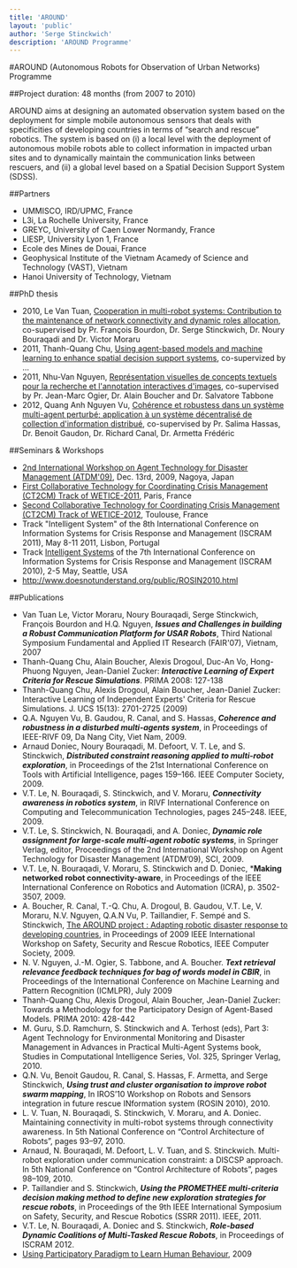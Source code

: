 ```yaml
---
title: 'AROUND'
layout: 'public'
author: 'Serge Stinckwich'
description: 'AROUND Programme'
---
```

#AROUND (Autonomous Robots for Observation of Urban Networks) Programme

##Project duration: 48 months (from 2007 to 2010)

AROUND aims at designing an automated observation system based on the deployment for simple mobile autonomous sensors that deals with specificities of developing countries in terms of “search and rescue” robotics. The system is based on (i) a local level with the deployment of autonomous mobile robots able to collect information in impacted urban sites and to dynamically maintain the communication links between rescuers, and (ii) a global level based on a Spatial Decision Support System (SDSS).

##Partners
- UMMISCO, IRD/UPMC, France
- L3i, La Rochelle University, France
- GREYC, University of Caen Lower Normandy, France
- LIESP, University Lyon 1, France
- Ecole des Mines de Douai, France
- Geophysical Institute of the Vietnam Acamedy of Science and Technology (VAST), Vietnam
- Hanoi University of Technology, Vietnam

##PhD thesis
* 2010, Le Van Tuan, [Cooperation in multi-robot systems: Contribution to the maintenance of network connectivity and dynamic roles allocation](http://sma.lip6.fr/Csma/theses/THESE_LE2010.pdf), co-supervised by Pr. François Bourdon, Dr. Serge Stinckwich, Dr. Noury Bouraqadi and Dr. Victor Moraru
* 2011, Thanh-Quang Chu, [Using agent-based models and machine learning to enhance spatial decision support systems](http://www2.ifi.auf.org/personnel/Alain.Boucher/recherche/these-Chu_Thanh_Quang.pdf), co-supervized by …
* 2011, Nhu-Van Nguyen, [Représentation visuelles de concepts textuels pour la recherche et l'annotation interactives d'images](http://tel.archives-ouvertes.fr/docs/00/73/07/07/PDF/2011Nguyen22135.pdf), co-supervised by Pr. Jean-Marc Ogier, Dr. Alain Boucher and Dr. Salvatore Tabbone
* 2012, Quang Anh Nguyen Vu, [Cohérence et robustess dans un système multi-agent perturbé; application à un système décentralisé de collection d'information distribué](http://liris.cnrs.fr/publis/?id=5899), co-supervised by Pr. Salima Hassas, Dr. Benoit Gaudon, Dr. Richard Canal, Dr. Armetta Frédéric

##Seminars & Workshops
- [2nd International Workshop on Agent Technology for Disaster Management (ATDM'09)](http://www.doesnotunderstand.org/public/ATDM2009.html), Dec. 13rd, 2009, Nagoya, Japan
- [First Collaborative Technology for Coordinating Crisis Management (CT2CM) Track of WETICE-2011](http://www.doesnotunderstand.org/public/CT2CM2011), Paris, France
- [Second Collaborative Technology for Coordinating Crisis Management (CT2CM) Track of WETICE-2012](http://www.doesnotunderstand.org/public/CT2CM2012), Toulouse, France  
- Track "Intelligent System" of the 8th International Conference on Information Systems for Crisis Response and Management (ISCRAM 2011), May 8-11 2011, Lisbon, Portugal
- Track [Intelligent Systems](http://www.iscram.org/ISCRAM2010/Track_ISCRAM2010_Intell_Sys.pdf) of the 7th International Conference on Information Systems for Crisis Response and Management (ISCRAM 2010), 2-5 May, Seattle, USA
- http://www.doesnotunderstand.org/public/ROSIN2010.html

##Publications
* Van Tuan Le, Victor Moraru, Noury Bouraqadi, Serge Stinckwich, François Bourdon and H.Q. Nguyen, ***Issues and Challenges in building a Robust Communication Platform for USAR Robots***, Third National Symposium Fundamental and Applied IT Research (FAIR'07), Vietnam, 2007
* Thanh-Quang Chu, Alain Boucher, Alexis Drogoul, Duc-An Vo, Hong-Phuong Nguyen, Jean-Daniel Zucker: ***Interactive Learning of Expert Criteria for Rescue Simulations***. PRIMA 2008: 127-138
* Thanh-Quang Chu, Alexis Drogoul, Alain Boucher, Jean-Daniel Zucker: Interactive Learning of Independent Experts' Criteria for Rescue Simulations. J. UCS 15(13): 2701-2725 (2009)
* Q.A. Nguyen Vu, B. Gaudou, R. Canal, and S. Hassas, ***Coherence and robustness in a disturbed multi-agents system***, in Proceedings of IEEE-RIVF 09, Da Nang City, Viet Nam, 2009.
* Arnaud Doniec, Noury Bouraqadi, M. Defoort, V. T. Le, and S. Stinckwich, ***Distributed constraint reasoning applied to multi-robot exploration***, in Proceedings of the 21st International Conference on Tools with Artificial Intelligence, pages 159–166. IEEE Computer Society, 2009.
* V.T. Le, N. Bouraqadi, S. Stinckwich, and V. Moraru, ***Connectivity awareness in robotics system***, in RIVF International Conference on Computing and Telecommunication Technologies, pages 245–248. IEEE, 2009.
* V.T. Le, S. Stinckwich, N. Bouraqadi, and A. Doniec, ***Dynamic role assignment for large-scale multi-agent robotic systems***, in Springer Verlag, editor, Proceedings of the 2nd International Workshop on Agent Technology for Disaster Management (ATDM’09), SCI, 2009.
* V.T. Le, N. Bouraqadi, V. Moraru, S. Stinckwich and D. Doniec, ***Making networked robot connectivity-aware**, in Proceedings of the IEEE International Conference on Robotics and Automation (ICRA), p. 3502-3507, 2009.
* A. Boucher, R. Canal, T.-Q. Chu, A. Drogoul, B. Gaudou, V.T. Le, V. Moraru, N.V. Nguyen, Q.A.N Vu, P. Taillandier, F. Sempé and S. Stinckwich, [The AROUND project : Adapting robotic disaster response to developing countries](http://hal.archives-ouvertes.fr/docs/00/53/68/57/PDF/SSRR2009.pdf), in Proceedings of 2009 IEEE International Workshop on Safety, Security and Rescue Robotics, IEEE Computer Society, 2009.
* N. V. Nguyen, J.-M. Ogier, S. Tabbone, and A. Boucher. ***Text retrieval relevance feedback techniques for bag of words model in CBIR***, in Proceedings of the International Conference on Machine Learning and Pattern Recognition (ICMLPR), July 2009
* Thanh-Quang Chu, Alexis Drogoul, Alain Boucher, Jean-Daniel Zucker: Towards a Methodology for the Participatory Design of Agent-Based Models. PRIMA 2010: 428-442
* M. Guru, S.D. Ramchurn, S. Stinckwich and A. Terhost (eds), Part 3: Agent Technology for Environmental Monitoring and Disaster Management in Advances in Practical Multi-Agent Systems book, Studies in Computational Intelligence Series, Vol. 325, Springer Verlag, 2010.
* Q.N. Vu, Benoit Gaudou, R. Canal, S. Hassas, F. Armetta, and Serge Stinckwich, ***Using trust and cluster organisation to improve robot swarm mapping***, In IROS’10 Workshop on Robots and Sensors integration in future rescue INformation system (ROSIN 2010), 2010.
* L. V. Tuan, N. Bouraqadi, S. Stinckwich, V. Moraru, and A. Doniec. Maintaining connectivity in multi-robot systems through connectivity awareness. In 5th National Conference on “Control Architecture of Robots”, pages 93–97, 2010.
* Arnaud, N. Bouraqadi, M. Defoort, L. V. Tuan, and S. Stinckwich. Multi-robot exploration under communication constraint: a DISCSP approach. In 5th National Conference on “Control Architecture of Robots”, pages 98–109, 2010.
* P. Taillandier and S. Stinckwich, ***Using the PROMETHEE multi-criteria decision making method to define new exploration strategies for rescue robots***, in Proceedings of the 9th IEEE International Symposium on Safety, Security, and Rescue Robotics (SSRR 2011). IEEE, 2011.
* V.T. Le, N. Bouraqadi, A. Doniec and S. Stinckwich, ***Role-based Dynamic Coalitions of Multi-Tasked Rescue Robots***, in Proceedings of ISCRAM 2012.
* [Using Participatory Paradigm to Learn Human Behaviour](http://hal.ird.fr/docs/00/68/91/51/PDF/KSE-2009_Taillandier-Chu.pdf), 2009